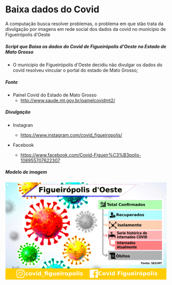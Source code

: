 # Baixa dados do Covid 

A computação busca resolver problemas, o problema em que stão trata da divulgação por imagens em rede social dos dados da covid no municipio de Figueirópolis d'Oeste

##### Script que Baixa  os dados do Covid de Figueirópolis d'Oeste no Estado de Mato Grosso

- O municipio de Figueirópolis d'Oeste decidiu não divulgar os dados do covid resolveu vincular o portal  do estado de Mato Grosso;

##### Fonte

- Painel Covid do Estado de Mato Grosso 
	- http://www.saude.mt.gov.br/painelcovidmt2/

##### Divulgação
- Instagran
	- https://www.instagram.com/covid_figueiropolis/

- Facebook 
	- https://www.facebook.com/Covid-Figueir%C3%B3polis-108955707622307

##### Modelo de imagem
![](https://raw.githubusercontent.com/ledigofig/dados_covid_fig/master/layout_divulga%C3%A7%C3%A3o%20covid.png)

